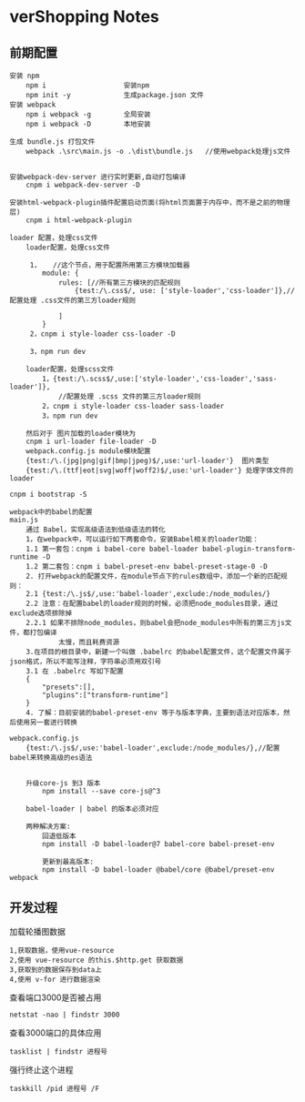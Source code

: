# verShopping Notes

## 前期配置
    
    安装 npm
        npm i                   安装npm
        npm init -y             生成package.json 文件
    安装 webpack
        npm i webpack -g        全局安装
        npm i webpack -D        本地安装
    
    生成 bundle.js 打包文件
        webpack .\src\main.js -o .\dist\bundle.js   //使用webpack处理js文件
    
    
    安装webpack-dev-server 进行实时更新,自动打包编译
        cnpm i webpack-dev-server -D

    安装html-webpack-plugin插件配置启动页面(将html页面置于内存中，而不是之前的物理层)
        cnpm i html-webpack-plugin
    
    loader 配置，处理css文件
        loader配置，处理css文件
    
         1，   //这个节点，用于配置所用第三方模块加载器
            module: {
                rules: [//所有第三方模块的匹配规则
                    {test:/\.css$/, use: ['style-loader','css-loader']},//配置处理 .css文件的第三方loader规则
        
                ]
            }
         2，cnpm i style-loader css-loader -D
         
         3，npm run dev 
         
        loader配置，处理scss文件
            1，{test:/\.scss$/,use:['style-loader','css-loader','sass-loader']},
                //配置处理 .scss 文件的第三方loader规则
            2，cnpm i style-loader css-loader sass-loader
            3，npm run dev
        
        然后对于 图片加载的loader模块为
        cnpm i url-loader file-loader -D
        webpack.config.js module模块配置
        {test:/\.(jpg|png|gif|bmp|jpeg)$/,use:'url-loader'}  图片类型
        {test:/\.(ttf|eot|svg|woff|woff2)$/,use:'url-loader'} 处理字体文件的loader
    
    cnpm i bootstrap -S
    
    webpack中的babel的配置
    main.js
        通过 Babel，实现高级语法到低级语法的转化
        1，在webpack中，可以运行如下两套命令，安装Babel相关的loader功能：
        1.1 第一套包：cnpm i babel-core babel-loader babel-plugin-transform-runtime -D
        1.2 第二套包：cnpm i babel-preset-env babel-preset-stage-0 -D
        2. 打开webpack的配置文件，在module节点下的rules数组中，添加一个新的匹配规则：
        2.1 {test:/\.js$/,use:'babel-loader',exclude:/node_modules/}
        2.2 注意：在配置babel的loader规则的时候，必须把node_modules目录，通过exclude选项排除掉
        2.2.1 如果不排除node_modules，则babel会把node_modules中所有的第三方js文件，都打包编译
                太慢，而且耗费资源
        3.在项目的根目录中，新建一个叫做 .babelrc 的babel配置文件，这个配置文件属于json格式，所以不能写注释，字符串必须用双引号
        3.1 在 .babelrc 写如下配置
        {
            "presets":[],
            "plugins":["transform-runtime"]
        }
        4. 了解：目前安装的babel-preset-env 等于与版本字典，主要到语法对应版本，然后使用另一套进行转换
        
    webpack.config.js
        {test:/\.js$/,use:'babel-loader',exclude:/node_modules/},//配置babel来转换高级的es语法
        
        
        升级core-js 到3 版本
            npm install --save core-js@^3
        
        babel-loader | babel 的版本必须对应
        
        两种解决方案:
            回退低版本
            npm install -D babel-loader@7 babel-core babel-preset-env
            
            更新到最高版本:
            npm install -D babel-loader @babel/core @babel/preset-env webpack

## 开发过程

加载轮播图数据
	
	1,获取数据，使用vue-resource
	2,使用 vue-resource 的this.$http.get 获取数据
	3,获取到的数据保存到data上
	4,使用 v-for 进行数据渲染

查看端口3000是否被占用
	
	netstat -nao | findstr 3000

查看3000端口的具体应用
	
	tasklist | findstr 进程号

强行终止这个进程
	
	taskkill /pid 进程号 /F